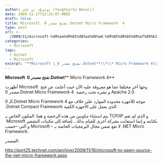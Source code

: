 ```yaml
---
author: يوغرطة بن علي (Youghourta Benali)
date: 2009-11-17T12:25:07.000Z
draft: false
title: Microsoft  تفتح مصدر 0.Dotnet Micro Framework  4
type: post
url: >-
  /2009/11/microsoft-%d8%aa%d9%81%d8%aa%d8%ad-%d9%85%d8%b5%d8%af%d8%b1-0-dotnet-micro-framework-4-4/
categories:
  - Microsoft
tags:
  - Dotnet
  - Microsoft
excerpt: "**Microsoft \_تفتح مصدر 0.Dotnet**\\*\\* Micro Framework 4\\*\\*\n\nأظهرت Microsoft \_وجها آخر مختلفا عما هو معروفة عليه الآن حيث أعلنت عن فتح مصدر 0.Dotnet Micro Framework 4\_ و نشره تحت رخصة Apache 2.0.\n\nالـ 0.Dotnet Micro Framework 4 موجه للأجهزة محدودة الموارد على"
---
```

**Microsoft  تفتح مصدر 0.Dotnet**\*\* Micro Framework 4\*\*

أظهرت Microsoft  وجها آخر مختلفا عما هو معروفة عليه الآن حيث أعلنت عن فتح مصدر 0.Dotnet Micro Framework 4  و نشره تحت رخصة Apache 2.0.

الـ 0.Dotnet Micro Framework 4 موجه للأجهزة محدودة الموارد على خلاف مع .Dotnet Compact Framework الذي يعمل على الأجهزة الكفية.

يتم استثناء مكونين من هذه الرخصة و هما: المكون الخاص بـ TCP/IP و الذي لم تقم  Microsoft بكتابته و إنما استعانت بشركة أخرى للقيام بذلك ، إضافة إلى مكتبات التشفير و التي –حسب Microsoft – لا تقع ضمن مجال البرمجيات الخاصة بـ .NET Micro Framework.

المصدر:

<http://port25.technet.com/archive/2009/11/16/microsoft-to-open-source-the-net-micro-framework.aspx>
